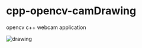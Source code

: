 # cpp-opencv-camDrawing
opencv c++ webcam application

![drawing](https://user-images.githubusercontent.com/53236382/131520304-4eb8acd9-1f71-4889-ae0c-6c8df6639646.png)

